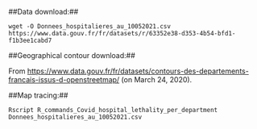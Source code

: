##Data download:##

``wget -O Donnees_hospitalieres_au_10052021.csv https://www.data.gouv.fr/fr/datasets/r/63352e38-d353-4b54-bfd1-f1b3ee1cabd7``


##Geographical contour download:##

From https://www.data.gouv.fr/fr/datasets/contours-des-departements-francais-issus-d-openstreetmap/ (on March 24, 2020).


##Map tracing:##

``Rscript R_commands_Covid_hospital_lethality_per_department Donnees_hospitalieres_au_10052021.csv``
